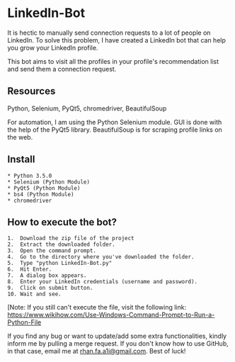 # LinkedIn-Bot

It is hectic to manually send connection requests to a lot of people on LinkedIn. To solve this problem, I have created a LinkedIn bot that can help you grow your LinkedIn profile.

This bot aims to visit all the profiles in your profile's recommendation list and send them a connection request. 

## Resources
Python, Selenium, PyQt5, chromedriver, BeautifulSoup

For automation, I am using the Python Selenium module. GUI is done with the help of the PyQt5 library. BeautifulSoup is for scraping profile links on the web.


## Install

    * Python 3.5.0 
    * Selenium (Python Module)
    * PyQt5 (Python Module)
    * bs4 (Python Module)
    * chromedriver

## How to execute the bot?

    1.  Download the zip file of the project
    2.  Extract the downloaded folder.
    3.  Open the command prompt.
    4.  Go to the directory where you've downloaded the folder.
    5.  Type "python LinkedIn-Bot.py"
    6.  Hit Enter.
    7.  A dialog box appears.
    8.  Enter your LinkedIn credentials (username and password).
    9.  Click on submit button.
    10. Wait and see.

[Note: If you still can't execute the file, visit the following link: https://www.wikihow.com/Use-Windows-Command-Prompt-to-Run-a-Python-File


If you find any bug or want to update/add some extra functionalities, kindly inform me by pulling a merge request. If you don't know how to use GitHub, in that case, email me at rhan.fa.a1i@gmail.com.
Best of luck!
